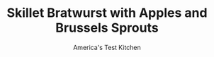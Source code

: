 ---
layout: ../../layouts/MarkdownPostLayout.astro
title: Skillet Bratwurst with Apples and Brussels Sprouts
author: America's Test Kitchen
pubDate: 2023-03-15
description: "We turn this classic combination into a 30-minute supper."
image_url: https://res.cloudinary.com/hksqkdlah/image/upload/ar_1:1,c_fill,dpr_2.0,f_auto,fl_lossy.progressive.strip_profile,g_faces:auto,q_auto:low,w_344/37387_sfs-skilletbratwurstapplesbrusselssprouts-14
tags: ["Main Courses","Vegetables","Pork","Weeknight"]
calories: 4334
protein: 36
carbohydrates: 56
fats: 
fiber: 9
ingredients: ["2 pounds, bratwurst","2 , onions, halved and sliced thin","1 cup, water","¼ cup, extra-virgin olive oil","2 tablespoons, honey",", Salt and pepper","1 pound, brussels sprouts, trimmed and quartered","3 Gala, apples, cored and quartered","⅓ cup, dried cranberries","1 tablespoon, cider vinegar","1 tablespoon, Dijon mustard"]
serves: 4
time: "30 minutes"
instructions: ["Combine bratwurst, onions, water, 1 tablespoon oil, 1 tablespoon honey, 1/2 teaspoon salt, and 1/4 teaspoon pepper in 12-inch nonstick skillet. Cover and cook over medium-high heat until bratwurst is nearly cooked through, about 10 minutes, flipping bratwurst halfway through cooking. Uncover and continue to cook, stirring frequently, until water has evaporated and bratwurst and onions are well browned, 7 to 10 minutes longer. Transfer to platter and tent with foil.","Wipe skillet clean with paper towels. Heat remaining 3 tablespoons oil in now-empty skillet over medium-high heat until just smoking. Add Brussels sprouts, 1/4 teaspoon salt, and ¼ teaspoon pepper and cook, covered, until browned, about 4 minutes, stirring often. Stir in apples, cranberries, vinegar, mustard, and remaining 1 tablespoon honey and cook until apples are browned and Brussels sprouts are tender, about 5 minutes. Serve with bratwurst and onions."]
nutrition: ["1464 mg Potassium","582 mg Phosphorus","142 mg Calcium","3 mg Iron","90 mg Magnesium","1996 mg Sodium","8 mg Zinc","80 g Fat","12 mg Niacin (B3)","43 g Monounsaturated","7 g Polyunsaturated","1 mg Thiamin (B1)","98 mg Vitamin C","2 µg Vitamin D","167 mg Cholesterol","24 g Saturated","9 g Fiber","86 µg Folate (food)","33 g Sugars","221 µg Vitamin K","427 g Water","56 g Carbs","82 µg Folate equivalent (total)","36 g Protein","3 mg Vitamin E","1 µg Vitamin B12","1 mg Vitamin B6","49 µg Vitamin A","1083 kcal Energy","8 g Sugars, added","4334 calories"]
notes: "Honeycrisp, Granny Smith, and Braeburn apples will also work in this recipe."
---